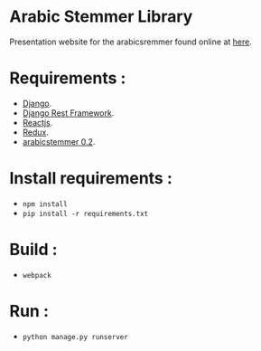 Arabic Stemmer Library
=======================================
Presentation website for the arabicsremmer  found online at [here](http://www.arabicstemmer.com).

# Requirements :
   * [Django](https://www.djangoproject.com/).
   * [Django Rest Framework](http://www.django-rest-framework.org/).
   * [Reactjs](https://facebook.github.io/react/).
   * [Redux](https://github.com/reactjs/redux).
   * [arabicstemmer 0.2](https://pypi.python.org/pypi/arabicstemmer/0.2).
   
# Install requirements :
* `npm install`
* `pip install -r requirements.txt`

# Build :
* `webpack`

# Run :
* `python manage.py runserver`

